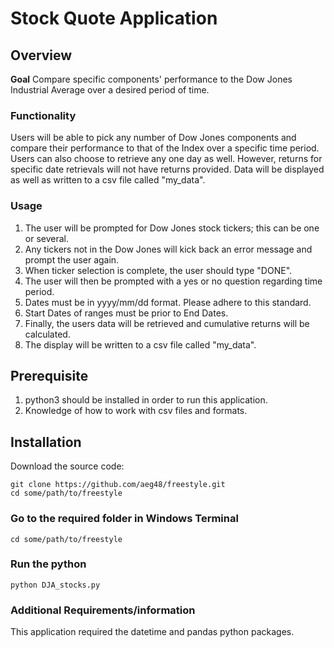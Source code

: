 # Stock Quote Application

## Overview

**Goal** Compare specific components' performance to the Dow Jones Industrial Average
over a desired period of time.

### Functionality
Users will be able to pick any number of Dow Jones components and compare their
performance to that of the Index over a specific time period. Users can also choose
to retrieve any one day as well. However, returns for specific date retrievals will
not have returns provided. Data will be displayed as well as written to a csv file
called "my_data".

### Usage
1. The user will be prompted for Dow Jones stock tickers; this can be one or several.
2. Any tickers not in the Dow Jones will kick back an error message and prompt the user again.
3. When ticker selection is complete, the user should type "DONE".
4. The user will then be prompted with a yes or no question regarding time period.
5. Dates must be in yyyy/mm/dd format. Please adhere to this standard.
6. Start Dates of ranges must be prior to End Dates.
7. Finally, the users data will be retrieved and cumulative returns will be calculated.
8. The display will be written to a csv file called  "my_data".

## Prerequisite
1. python3 should be installed in order to run this application.
2. Knowledge of how to work with csv files and formats.


## Installation

Download the source code:

```shell
git clone https://github.com/aeg48/freestyle.git
cd some/path/to/freestyle
```

### Go to the required folder in Windows Terminal
```shell
cd some/path/to/freestyle
```

### Run the python
```shell
python DJA_stocks.py
```

### Additional Requirements/information
This application required the datetime and pandas python packages.
